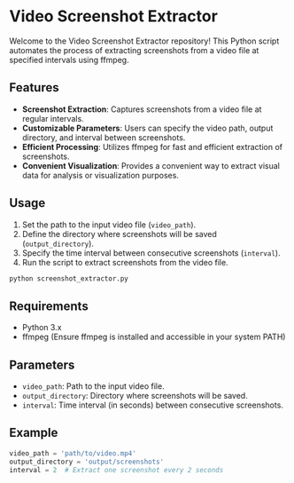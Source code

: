# Video Screenshot Extractor

Welcome to the Video Screenshot Extractor repository! This Python script automates the process of extracting screenshots from a video file at specified intervals using ffmpeg.

## Features

- **Screenshot Extraction**: Captures screenshots from a video file at regular intervals.
- **Customizable Parameters**: Users can specify the video path, output directory, and interval between screenshots.
- **Efficient Processing**: Utilizes ffmpeg for fast and efficient extraction of screenshots.
- **Convenient Visualization**: Provides a convenient way to extract visual data for analysis or visualization purposes.

## Usage

1. Set the path to the input video file (`video_path`).
2. Define the directory where screenshots will be saved (`output_directory`).
3. Specify the time interval between consecutive screenshots (`interval`).
4. Run the script to extract screenshots from the video file.

```python
python screenshot_extractor.py
```

## Requirements

- Python 3.x
- ffmpeg (Ensure ffmpeg is installed and accessible in your system PATH)

## Parameters

- `video_path`: Path to the input video file.
- `output_directory`: Directory where screenshots will be saved.
- `interval`: Time interval (in seconds) between consecutive screenshots.

## Example

```python
video_path = 'path/to/video.mp4'
output_directory = 'output/screenshots'
interval = 2  # Extract one screenshot every 2 seconds
```
